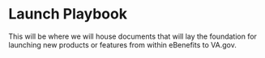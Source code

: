 # Launch Playbook
This will be where we will house documents that will lay the foundation for launching new products or features from within eBenefits to VA.gov.
